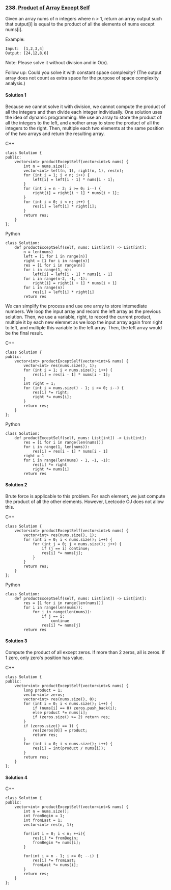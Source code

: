 ### 238\. [Product of Array Except Self](https://leetcode.com/problems/product-of-array-except-self/)

Given an array nums of n integers where n > 1,  return an array output such that output[i] is equal to the product of all the elements of nums except nums[i].

Example:
```
Input:  [1,2,3,4]
Output: [24,12,8,6]
```
Note: Please solve it without division and in O(n).

Follow up:
Could you solve it with constant space complexity? (The output array does not count as extra space for the purpose of space complexity analysis.)

#### Solution 1

Because we cannot solve it with division, we cannot compute the product of 
all the integers and then divide each integer individually. One solution uses
the idea of dynamic programming. We use an array to store the product of all
the integers to the left, and another array to store the product of all the 
integers to the right. Then, multiple each two elements at the same position
of the two arrays and return the resulting array.


C++

```
class Solution {
public:
    vector<int> productExceptSelf(vector<int>& nums) {
        int n = nums.size();
        vector<int> left(n, 1), right(n, 1), res(n);
        for (int i = 1; i < n; i++) {
            left[i] = left[i - 1] * nums[i - 1];
        }
        for (int i = n - 2; i >= 0; i--) {
            right[i] = right[i + 1] * nums[i + 1];
        }
        for (int i = 0; i < n; i++) {
            res[i] = left[i] * right[i];
        }
        return res;
    }
};
```

Python

```
class Solution:
    def productExceptSelf(self, nums: List[int]) -> List[int]:
        n = len(nums)
        left = [1 for i in range(n)]
        right = [1 for i in range(n)]
        res = [1 for i in range(n)]
        for i in range(1, n):
            left[i] = left[i - 1] * nums[i - 1]
        for i in range(n-2, -1, -1):
            right[i] = right[i + 1] * nums[i + 1]
        for i in range(n):
            res[i] = left[i] * right[i]
        return res
```


We can simplify the process and use one array to store intemediate numbers.
We loop the input array and record the left array as the previous solution.
Then, we use a variable, right, to record the current product, multiple it
by each new elemnet as we loop the input array again from right to left, and
multiple this variable to the left array. Then, the left array would be the 
final result.

C++
```
class Solution {
public:
    vector<int> productExceptSelf(vector<int>& nums) {
        vector<int> res(nums.size(), 1);
        for (int i = 1; i < nums.size(); i++) {
            res[i] = res[i - 1] * nums[i - 1];
        }
        int right = 1;
        for (int i = nums.size() - 1; i >= 0; i--) {
            res[i] *= right;
            right *= nums[i];
        }
        return res;
    }
};
```

Python

```
class Solution:
    def productExceptSelf(self, nums: List[int]) -> List[int]:
        res = [1 for i in range(len(nums))]
        for i in range(1, len(nums)):
            res[i] = res[i - 1] * nums[i - 1]
        right = 1
        for i in range(len(nums) - 1, -1, -1):
            res[i] *= right
            right *= nums[i]
        return res
```


#### Solution 2

Brute force is applicable to this problem. For each element, we just compute
the product of all the other elements. However, Leetcode OJ does not allow this.

C++

```
class Solution {
    vector<int> productExceptSelf(vector<int>& nums) {
        vector<int> res(nums.size(), 1);
        for (int i = 0; i < nums.size(); i++) {
            for (int j = 0; j < nums.size(); j++) {
                if (j == i) continue;
                res[i] *= nums[j];
            }
        }
        return res;
    }
};
```

Python

```
class Solution:
    def productExceptSelf(self, nums: List[int]) -> List[int]:
        res = [1 for i in range(len(nums))]
        for i in range(len(nums)):
            for j in range(len(nums)):
                if j == i:
                    continue
                res[i] *= nums[j]
        return res
```

#### Solution 3

Compute the product of all except zeros. If more than 2 zeros, all is zeros.
If 1 zero, only zero's position has value. 

C++

```
class Solution {
public:
    vector<int> productExceptSelf(vector<int>& nums) {
        long product = 1;
        vector<int> zeros;
        vector<int> res(nums.size(), 0);
        for (int i = 0; i < nums.size(); i++) {
            if (nums[i] == 0) zeros.push_back(i);
            else product *= nums[i];
            if (zeros.size() >= 2) return res;
        }
        if (zeros.size() == 1) {
            res[zeros[0]] = product;
            return res;
        }
        for (int i = 0; i < nums.size(); i++) {
            res[i] = int(product / nums[i]);
        }
        return res;
    }
};
```


#### Solution 4

C++

```
class Solution {
public:
    vector<int> productExceptSelf(vector<int>& nums) {
        int n = nums.size();
        int fromBegin = 1;
        int fromLast = 1;
        vector<int> res(n, 1);
        
        for(int i = 0; i < n; ++i){
            res[i] *= fromBegin;
            fromBegin *= nums[i];
        }
        
        for(int i = n - 1; i >= 0; --i) {
            res[i] *= fromLast;
            fromLast *= nums[i];
        }
        return res;
    }
};
```
